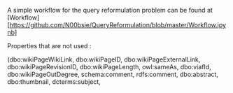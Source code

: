 A simple workflow for the query reformulation problem can be found at [Workflow][https://github.com/N00bsie/QueryReformulation/blob/master/Workflow.ipynb]

 Properties that are not used :
 
 (dbo:wikiPageWikiLink, dbo:wikiPageID, dbo:wikiPageExternalLink, dbo:wikiPageRevisionID,  dbo:wikiPageLength, owl:sameAs, dbo:viafId, dbo:wikiPageOutDegree, schema:comment, rdfs:comment, dbo:abstract, dbo:thumbnail, dcterms:subject, 